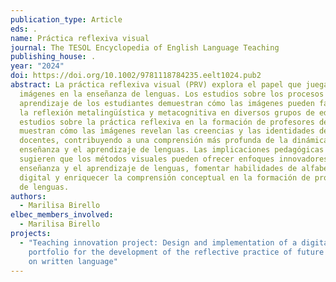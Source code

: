 ```yaml
---
publication_type: Article
eds: .
name: Práctica reflexiva visual
journal: The TESOL Encyclopedia of English Language Teaching
publishing_house: .
year: "2024"
doi: https://doi.org/10.1002/9781118784235.eelt1024.pub2
abstract: La práctica reflexiva visual (PRV) explora el papel que juegan las
  imágenes en la enseñanza de lenguas. Los estudios sobre los procesos de
  aprendizaje de los estudiantes demuestran cómo las imágenes pueden facilitar
  la reflexión metalingüística y metacognitiva en diversos grupos de edad. Y los
  estudios sobre la práctica reflexiva en la formación de profesores de lenguas
  muestran cómo las imágenes revelan las creencias y las identidades de los
  docentes, contribuyendo a una comprensión más profunda de la dinámica de la
  enseñanza y el aprendizaje de lenguas. Las implicaciones pedagógicas de la PRV
  sugieren que los métodos visuales pueden ofrecer enfoques innovadores para la
  enseñanza y el aprendizaje de lenguas, fomentar habilidades de alfabetización
  digital y enriquecer la comprensión conceptual en la formación de profesores
  de lenguas.
authors:
  - Marilisa Birello
elbec_members_involved:
  - Marilisa Birello
projects:
  - "Teaching innovation project: Design and implementation of a digital
    portfolio for the development of the reflective practice of future teachers
    on written language"
---
```

